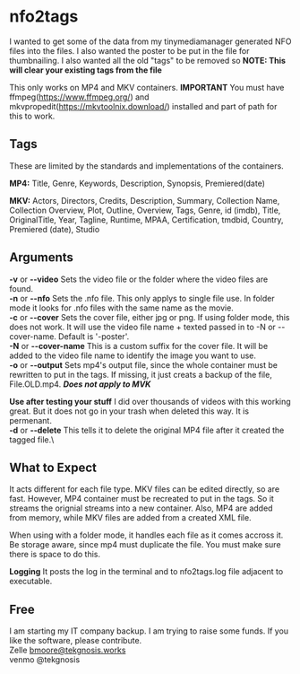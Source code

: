 # nfo2tags

I wanted to get some of the data from my tinymediamanager generated NFO files into the files. I also wanted the poster to be put in the file for thumbnailing. I also wanted all the old "tags" to be removed so **NOTE: This will clear your existing tags from the file**

This only works on MP4 and MKV containers.
**IMPORTANT** You must have ffmpeg(https://www.ffmpeg.org/) and mkvpropedit(https://mkvtoolnix.download/) installed and part of path for this to work.

## Tags
These are limited by the standards and implementations of the containers.

**MP4:** Title, Genre, Keywords, Description, Synopsis, Premiered(date)

**MKV:** Actors, Directors, Credits, Description, Summary, Collection Name, Collection Overview, Plot, Outline, Overview, Tags, Genre, id (imdb), Title, OriginalTitle, Year, Tagline, Runtime, MPAA, Certification, tmdbid, Country, Premiered (date), Studio

## Arguments

**-v** or **--video** Sets the video file or the folder where the video files are found.\
**-n** or **--nfo** Sets the .nfo file. This only applys to single file use. In folder mode it looks for .nfo files with the same name as the movie.\
**-c** or **--cover** Sets the cover file, either jpg or png. If using folder mode, this does not work. It will use the video file name + texted passed in to -N or --cover-name. Default is '-poster'.\
**-N** or **--cover-name** This is a custom suffix for the cover file. It will be added to the video file name to identify the image you want to use.\
**-o** or **--output** Sets mp4's output file, since the whole container must be rewritten to put in the tags. If missing, it just creats a backup of the file, File.OLD.mp4. ***Does not apply to MVK***

**Use after testing your stuff**
I did over thousands of videos with this working great. But it does not go in your trash when deleted this way. It is permenant.\
**-d** or **--delete** This tells it to delete the original MP4 file after it created the tagged file.\

 
## What to Expect
It acts different for each file type. MKV files can be edited directly, so are fast. However, MP4 container must be recreated to put in the tags. So it streams the orignial streams into a new container. Also, MP4 are added from memory, while MKV files are added from a created XML file.

When using with a folder mode, it handles each file as it comes accross it. Be storage aware, since mp4 must duplicate the file. You must make sure there is space to do this.

**Logging** It posts the log in the terminal and to nfo2tags.log file adjacent to executable.

## Free

I am starting my IT company backup. I am trying to raise some funds. If you like the software, please contribute.\
Zelle bmoore@tekgnosis.works\
venmo @tekgnosis
